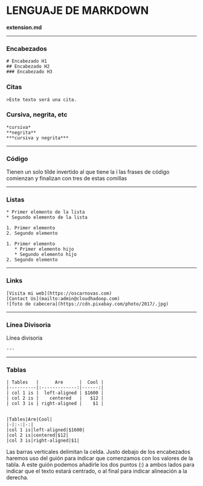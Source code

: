 # LENGUAJE DE MARKDOWN
**extension.md**


---


### Encabezados
```
# Encabezado H1
## Encabezado H2
### Encabezado H3
```

### Citas
`>Este texto será una cita.`

### Cursiva, negrita, etc
```
*cursiva*
**negrita**
***cursiva y negrita***
```


---


### Código
Tienen un solo tílde invertido al que tiene la í
las frases de código comienzan y finalizan con tres de estas comillas


---


### Listas
```
* Primer elemento de la lista
* Segundo elemento de la lista

1. Primer elemento
2. Segundo elemento

1. Primer elemento
   * Primer elemento hijo
   * Segundo elemento hijo
2. Segundo elemento
```

---

### Links
```
[Visita mi web](https://oscarnovas.com)
[Contact Us](mailto:admin@cloudhadoop.com)
![foto de cabecera](https://cdn.pixabay.com/photo/2017/.jpg)
```
---
### Línea Divisoria
Línea divisoria


`---`

---
### Tablas
```
| Tables   |      Are      |  Cool |
|----------|:-------------:|------:|
| col 1 is |  left-aligned | $1600 |
| col 2 is |    centered   |   $12 |
| col 3 is | right-aligned |    $1 |


|Tables|Are|Cool|
|-|:-:|-:|
|col 1 is|left-aligned|$1600|
|col 2 is|centered|$12|
|col 3 is|right-aligned|$1|
```

Las barras verticales delimitan la celda. Justo debajo de los encabezados haremos uso del guión para indicar que comenzamos con los valores de la tabla. A este guión podemos añadirle los dos puntos (:) a ambos lados para indicar que el texto estará centrado, o al final para indicar alineación a la derecha.